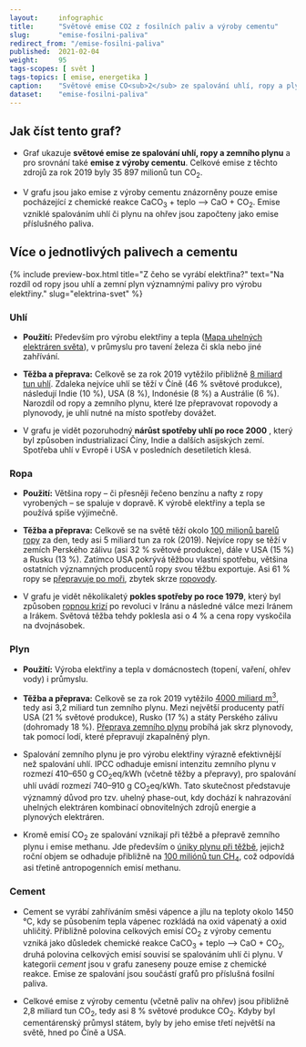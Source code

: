 ```yaml
---
layout:     infographic
title:      "Světové emise CO2 z fosilních paliv a výroby cementu"
slug:       "emise-fosilni-paliva"
redirect_from: "/emise-fosilni-paliva"
published:  2021-02-04
weight:     95
tags-scopes: [ svět ]
tags-topics: [ emise, energetika ]
caption:    "Světové emise CO<sub>2</sub> ze spalování uhlí, ropy a plynu narostly za posledních 60 let čtyřnásobně. K dosažení uhlíkové neutrality bude potřeba, aby klesly prakticky na nulu. "
dataset:    "emise-fosilni-paliva"
---
```


## Jak číst tento graf?

* Graf ukazuje **světové emise ze spalování uhlí, ropy a zemního plynu** a pro srovnání také **emise z výroby cementu**. Celkové emise z těchto zdrojů za rok 2019 byly 35 897 milionů tun CO<sub>2</sub>.

* V grafu jsou jako emise z výroby cementu znázorněny pouze emise pocházející z chemické reakce CaCO<sub>3</sub> + teplo ⟶ CaO + CO<sub>2</sub>. Emise vzniklé spalováním uhlí či plynu na ohřev jsou započteny jako emise příslušného paliva.  

## Více o jednotlivých palivech a cementu

{% include preview-box.html
    title="Z čeho se vyrábí elektřina?"
    text="Na rozdíl od ropy jsou uhlí a zemní plyn významnými palivy pro výrobu elektřiny."
    slug="elektrina-svet"
%}

### Uhlí

* **Použití:** Především pro výrobu elektřiny a tepla ([Mapa uhelných elektráren světa](https://www.carbonbrief.org/mapped-worlds-coal-power-plants)), v průmyslu pro tavení železa či skla nebo jiné zahřívání. 

* **Těžba a přeprava:** Celkově se za rok 2019 vytěžilo přibližně [8 miliard tun uhlí](https://www.iea.org/reports/coal-information-overview). Zdaleka nejvíce uhlí se těží v Číně (46 % světové produkce), následují Indie (10 %), USA (8 %), Indonésie (8 %) a Austrálie (6 %). Narozdíl od ropy a zemního plynu, které lze přepravovat ropovody a plynovody, je uhlí nutné na místo spotřeby dovážet.

* V grafu je vidět pozoruhodný **nárůst spotřeby uhlí po roce 2000** , který byl způsoben industrializací Číny, Indie a dalších asijských zemí. Spotřeba uhlí v Evropě i USA v posledních desetiletích klesá.

### Ropa

* **Použití:** Většina ropy – či přesněji řečeno benzínu a nafty z ropy vyrobených – se spaluje v dopravě. K výrobě elektřiny a tepla se používá spíše výjimečně. 

* **Těžba a přeprava:** Celkově se na světě těží okolo [100 milionů barelů ropy](https://www.eia.gov/outlooks/steo/report/global_oil.php) za den, tedy asi 5 miliard tun za rok (2019). Nejvíce ropy se těží v zemích Perského zálivu (asi 32 % světové produkce), dále v USA (15 %) a Rusku (13 %). Zatímco USA pokrývá těžbou vlastní spotřebu, většina ostatních významných producentů ropy svou těžbu exportuje. Asi 61 % ropy se [přepravuje po moři](https://talkbusiness.net/2017/08/61-of-global-crude-oil-and-petroleum-products-transported-by-sea/), zbytek skrze [ropovody](http://worldmap.harvard.edu/data/geonode:global_oil_pipelines_7z9).  

* V grafu je vidět několikaletý **pokles spotřeby po roce 1979**, který byl způsoben [ropnou krizí](https://en.wikipedia.org/wiki/1979_oil_crisis) po revoluci v Iránu a následné válce mezi Iránem a Irákem. Světová těžba tehdy poklesla asi o 4 % a cena ropy vyskočila na dvojnásobek.

### Plyn

* **Použití:** Výroba elektřiny a tepla v domácnostech (topení, vaření, ohřev vody) i průmyslu. 

* **Těžba a přeprava:** Celkově se za rok 2019 vytěžilo [4000 miliard m<sup>3</sup>](https://www.bp.com/content/dam/bp/business-sites/en/global/corporate/pdfs/energy-economics/statistical-review/bp-stats-review-2019-natural-gas.pdf), tedy asi 3,2 miliard tun zemního plynu. Mezi největší producenty patří USA (21 % světové produkce), Rusko (17 %) a státy Perského zálivu (dohromady 18 %). [Přeprava zemního plynu](https://en.wikipedia.org/wiki/Natural_gas#/media/File:Global_Gas_trade_both_LNG_and_Pipeline.png) probíhá jak skrz plynovody, tak pomocí lodí, které přepravují zkapalněný plyn. 

* Spalování zemního plynu je pro výrobu elektřiny výrazně efektivnější než spalování uhlí. <glossary id="ipcc">IPCC</glossary> odhaduje emisní intenzitu zemního plynu v rozmezí 410–650 g CO<sub>2</sub>eq/kWh (včetně těžby a přepravy), pro spalování uhlí uvádí rozmezí 740–910 g CO<sub>2</sub>eq/kWh. Tato skutečnost představuje významný důvod pro tzv. <glossary id="phase-out">uhelný phase-out</glossary>, kdy dochází k nahrazování uhelných elektráren kombinací obnovitelných zdrojů energie a plynových elektráren. 

* Kromě emisí CO<sub>2</sub> ze spalování vznikají při těžbě a přepravě zemního plynu i emise methanu. Jde především o [úniky plynu při těžbě](https://en.wikipedia.org/wiki/Fugitive_emission), jejichž roční objem se odhaduje přibližně na [100 miliónů tun CH<sub>4</sub>](https://www.carbonbrief.org/scientists-concerned-by-record-high-global-methane-emissions), což odpovídá asi třetině antropogenních emisí methanu. 

### Cement

* Cement se vyrábí zahříváním směsi vápence a jílu na teploty okolo 1450 °C, kdy se působením tepla vápenec rozkládá na oxid vápenatý a oxid uhličitý. Přibližně polovina celkových emisí CO<sub>2</sub> z výroby cementu vzniká jako důsledek chemické reakce CaCO<sub>3</sub> + teplo ⟶ CaO + CO<sub>2</sub>, druhá polovina celkových emisí souvisí se spalováním uhlí či plynu. V kategorii *cement* jsou v grafu zaneseny pouze emise z chemické reakce. Emise ze spalování jsou součástí grafů pro příslušná fosilní paliva.
 
* Celkové emise z výroby cementu (včetně paliv na ohřev) jsou přibližně 2,8 miliard tun CO<sub>2</sub>, tedy asi 8 % světové produkce CO<sub>2</sub>.  Kdyby byl cementárenský průmysl státem, byly by jeho emise třetí největší na světě, hned po Číně a USA. 

